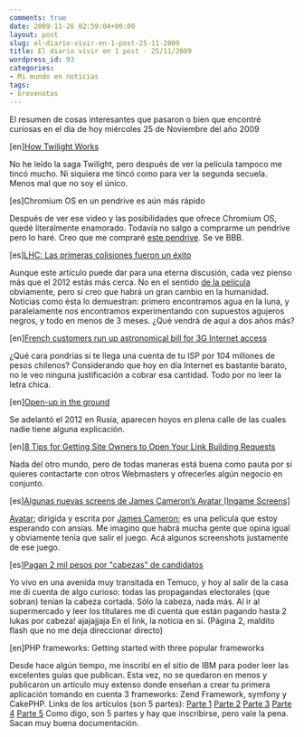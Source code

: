 ```yaml
---
comments: true
date: 2009-11-26 02:59:04+00:00
layout: post
slug: el-diario-vivir-en-1-post-25-11-2009
title: El diario vivir en 1 post - 25/11/2009
wordpress_id: 93
categories:
- Mi mundo en noticias
tags:
- brevenotas
---
```


El resumen de cosas interesantes que pasaron o bien que encontré curiosas en el día de hoy miércoles 25 de Noviembre del año 2009

<!-- more -->


[en][How Twilight Works](http://theoatmeal.com/story/twilight)


No he leído la saga Twilight, pero después de ver la película tampoco me tincó mucho. Ni siquiera me tincó como para ver la segunda secuela. Menos mal que no soy el único. 



[es]Chromium OS en un pendrive es aún más rápido


Después de ver ese video y las posibilidades que ofrece Chromium OS, quedé literalmente enamorado. Todavía no salgo a comprarme un pendrive pero lo haré. Creo que me compraré [este pendrive](http://www.pcfactory.cl/ficha.php?id=1c243307-a2cd-4901-bc9d-4253766c0eb0). Se ve BBB.



[es][LHC: Las primeras colisiones fueron un éxito](http://www.neoteo.com/lhc-las-primeras-colisiones-fueron-un-exito.neo)


Aunque este artículo puede dar para una eterna discusión, cada vez pienso más que el 2012 estás más cerca. No en el sentido [de la película](http://www.imdb.com/title/tt1190080/) obviamente, pero sí creo que habrá un gran cambio en la humanidad. Noticias como ésta lo demuestran: primero encontramos agua en la luna, y paralelamente nos encontramos experimentando con supuestos agujeros negros, y todo en menos de 3 meses. ¿Qué vendrá de aquí a dos años más? 



[en][French customers run up astronomical bill for 3G Internet access](http://www.geekwithlaptop.com/french-customers-run-up-astronomical-bill-for-3g-internet-access)


¿Qué cara pondrías si te llega una cuenta de tu ISP por 104 millones de pesos chilenos? Considerando que hoy en día Internet es bastante barato, no le veo ninguna justificación a cobrar esa cantidad. Todo por no leer la letra chica. 



[en][Open-up in the ground](http://englishrussia.com/?p=6570)


Se adelantó el 2012 en Rusia, aparecen hoyos en plena calle de las cuales nadie tiene alguna explicación. 



[en][8 Tips for Getting Site Owners to Open Your Link Building Requests](http://www.komarketingassociates.com/blog/8-tips-for-getting-site-owners-to-open-your-link-building-requests/)


Nada del otro mundo, pero de todas maneras está buena como pauta por si quieres contactarte con otros Webmasters y ofrecerles algún negocio en conjunto. 



[es][Algunas nuevas screens de James Cameron’s Avatar [Ingame Screens]](http://www.lagzero.net/2009/11/algunas-nuevas-screens-de-james-camerons-avatar-ingame-screens/)


[Avatar](http://www.imdb.com/title/tt0499549/); dirigida y escrita por [James Cameron](http://www.imdb.com/name/nm0000116/); es una película que estoy esperando con ansias. Me imagino que habrá mucha gente que opina igual y obviamente tenía que salir el juego. Acá algunos screenshots justamente de ese juego. 



[es][Pagan 2 mil pesos por "cabezas" de candidatos](http://www.australtemuco.cl/prontus4_noticias/site/extra/pdp/pdp.html?s=www.australtemuco.cl)


Yo vivo en una avenida muy transitada en Temuco, y hoy al salir de la casa me di cuenta de algo curioso: todas las propagandas electorales (que sobran) tenían la cabeza cortada. Sólo la cabeza, nada más. Al ir al supermercado y leer los titulares me di cuenta que están pagando hasta 2 lukas por cabeza! ajajajjaja 
En el link, la noticia en sí. (Página 2, maldito flash que no me deja direccionar directo)



[en]PHP frameworks: Getting started with three popular frameworks


Desde hace algún tiempo, me inscribí en el sitio de IBM para poder leer las excelentes guías que publican. Esta vez, no se quedaron en menos y publicaron un artículo muy extenso donde enseñan a crear tu primera aplicación tomando en cuenta 3 frameworks: Zend Framework, symfony y CakePHP. 
Links de los artículos (son 5 partes): 
[Parte 1](http://www.ibm.com/developerworks/opensource/library/os-php-fwk1/index.html?ca=dgr-twtrDo-PHP-P1dth-OS&S_TACT=105AGY83&S_CMP=TWDW)
[Parte 2](http://www.ibm.com/developerworks/opensource/library/os-php-fwk2/index.html?ca=dgr-twtrDo-PHP-P2dth-OS&S_TACT=105AGY83&S_CMP=TWDW)
[Parte 3](http://www.ibm.com/developerworks/opensource/library/os-php-fwk3/index.html?ca=dgr-twtrDo-PHP-P3dth-OS&S_TACT=105AGY83&S_CMP=TWDW)
[Parte 4](http://www.ibm.com/developerworks/opensource/library/os-php-fwk4/index.html?ca=dgr-twtrDo-PHP-P4dth-OS&S_TACT=105AGY83&S_CMP=TWDW)
[Parte 5](http://www.ibm.com/developerworks/opensource/library/os-php-fwk5/index.html?ca=dgr-twtrDo-PHP-P5dth-OS&S_TACT=105AGY83&S_CMP=TWDW)
Como digo, son 5 partes y hay que inscribirse, pero vale la pena. Sacan muy buena documentación. 
